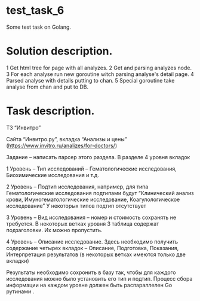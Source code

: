 # test_task_6
Some test task on Golang.

# Solution description.
1 Get html tree for page with all analyzes.
2 Get and parsing analyzes node.
3 For each analyse run new goroutine witch parsing analyse's detail page.
4 Parsed analyse with details putting to chan.
5 Special goroutine take analyse from chan and put to DB.

# Task description.
ТЗ “Инвитро”

Сайта “Инвитро.ру”, вкладка “Анализы и цены” (https://www.invitro.ru/analizes/for-doctors/)

Задание – написать парсер этого раздела.
В разделе 4 уровня вкладок

1 Уровень – Тип исследований – Гематологические исследования, Биохимические исследования и т.д.

2 Уровень – Подтип исследования, например, для типа Гематологические исследования подтипами будут “Клинический анализ крови, Имуногематологические исследование, Коагулологическое исследование”
У некоторых типов подтип отсутствует

3 Уровень – Вид исследования – номер и стоимость сохранять не требуется.
В некоторых ветках уровня 3 таблица содержат подзаголовки. Их можно пропустить.

4 Уровень – Описание исследование. Здесь необходимо получить содержание четырех вкладок – Описание, Подготовка, Показания, Интерпретация результатов (в некоторых ветках имеются только две вкладки)

Результаты необходимо сохронить в базу так, чтобы для каждого исследования можно было установить его тип и подтип.
Процесс сбора информации на каждом уровне должен  быть распараллелен Go рутинами .
